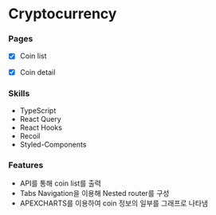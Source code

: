 # Cryptocurrency





### Pages

- [x] Coin list
- [x] Coin detail


### Skills

* TypeScript
* React Query
* React Hooks
* Recoil
* Styled-Components

### Features

* API를 통해 coin list를 출력
* Tabs Navigation을 이용해 Nested router를 구성
* APEXCHARTS를 이용하여 coin 정보의 일부를 그래프로 나타냄
